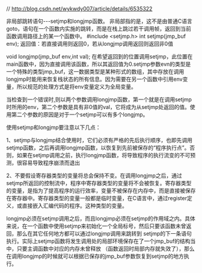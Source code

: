 // http://blog.csdn.net/wykwdy007/article/details/6535322

非局部跳转语句---setjmp和longjmp函数。
非局部指的是，这不是由普通C语言goto，语句在一个函数内实施的跳转，而是在栈上跳过若干调用帧，返回到当前函数调用路径上的某一个函数中。
#include <setjmp.h>
int setjmp(jmp_buf  env);
  返回值：若直接调用则返回0，若从longjmp调用返回则返回非0值

void longjmp(jmp_buf env,int val);
  在希望返回到的位置调用setjmp，此位置在main函数中，因为直接调用该函数，所以其返回值为0.setjmp参数evn的类型是一个特殊的类型jmp_buf，这一数据类型是某种形式的数组，其中存放在调用longjmp时能用来恢复栈状态的所有信息。因为需要在另一个函数中引用env变量，所以规范的处理方式是将env变量定义为全局变量。
   
  当检查到一个错误时,则以两个参数调用longjmp函数，第一个就是在调用setjmp时所用的env，第二个参数是具有非0值的val，它将成为从setjmp处返回的值。使用第二个参数的原因是对于一个setjmp可以有多个longjmp。


使用setjmp和longjmp要注意以下几点：

1、setjmp与longjmp结合使用时，它们必须有严格的先后执行顺序，也即先调用setjmp函数，之后再调用longjmp函数，以恢复到先前被保存的“程序执行点”。否则，如果在setjmp调用之前，执行longjmp函数，将导致程序的执行流变的不可预测，很容易导致程序崩溃而退出

2、不要假设寄存器类型的变量将总会保持不变。在调用longjmp之后，通过setjmp所返回的控制流中，程序中寄存器类型的变量将不会被恢复。寄存器类型的变量，是指为了提高程序的运行效率，变量不被保存在内存中，而是直接被保存在寄存器中。寄存器类型的变量一般都是临时变量，在C语言中，通过register定义，或直接嵌入汇编代码的程序。这种类型的变量。
   
   longjmp必须在setjmp调用之后，而且longjmp必须在setjmp的作用域之内。具体来说，在一个函数中使用setjmp来初始化一个全局标号，然后只要该函数未曾返回，那么在其它任何地方都可以通过longjmp调用来跳转到 setjmp的下一条语句执行。实际上setjmp函数将发生调用处的局部环境保存在了一个jmp_buf的结构当中，只要主调函数中对应的内存未曾释放 （函数返回时局部内存就失效了），那么在调用longjmp的时候就可以根据已保存的jmp_buf参数恢复到setjmp的地方执行。
